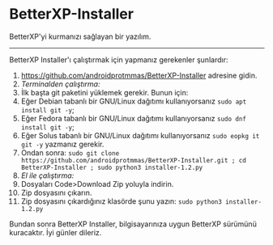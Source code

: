 # BetterXP-Installer
BetterXP'yi kurmanızı sağlayan bir yazılım.
__________________________________________________________________________________________________________________________________________________________________
BetterXP Installer'ı çalıştırmak için yapmanız gerekenler şunlardır:

1. https://github.com/androidprotmmas/BetterXP-Installer adresine gidin.
2. *Terminalden çalıştırma:*
3. İlk başta git paketini yüklemek gerekir. Bunun için:
4. Eğer Debian tabanlı bir GNU/Linux dağıtımı kullanıyorsanız ```sudo apt install git -y```; 
5. Eğer Fedora tabanlı bir GNU/Linux dağıtımı kullanıyorsanız ```sudo dnf install git -y```;
6. Eğer Solus tabanlı bir GNU/Linux dağıtımı kullanıyorsanız ```sudo eopkg it git -y``` yazmanız gerekir.
7. Ondan sonra: ```sudo git clone https://github.com/androidprotmmas/BetterXP-Installer.git ; cd BetterXP-Installer ; sudo python3 installer-1.2.py```
8. *El ile çalıştırma:*
9. Dosyaları Code>Download Zip yoluyla indirin.
10. Zip dosyasını çıkarın.
11. Zip dosyasını çıkardığınız klasörde şunu yazın: ```sudo python3 installer-1.2.py```

Bundan sonra BetterXP Installer, bilgisayarınıza uygun BetterXP sürümünü kuracaktır. İyi günler dileriz.
